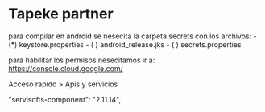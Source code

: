 # Tapeke partner

para compilar en android se nesecita la carpeta secrets con los archivos:
    - (*) keystore.properties 
    - ( ) android_release.jks
    - ( ) secrets.properties  


para habilitar los permisos nesecitamos ir a:
https://console.cloud.google.com/

Acceso rapido > Apis y servicios


  "servisofts-component": "2.11.14",
